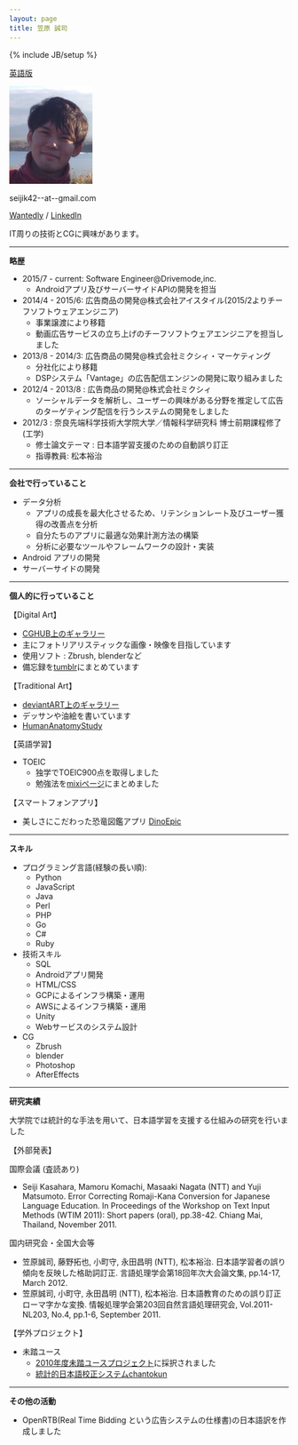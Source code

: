 ```yaml
---
layout: page
title: 笠原 誠司
---
```

{% include JB/setup %}


[英語版](index.html)


<img src="assets/images/face.png" width="150px">

seijik42--at--gmail.com

[Wantedly](https://us.wantedly.com/users/294814) /
[LinkedIn](https://jp.linkedin.com/in/kasahara-seiji)


IT周りの技術とCGに興味があります。

----

**略歴**

* 2015/7 - current:  Software Engineer@Drivemode,inc.
    * Androidアプリ及びサーバーサイドAPIの開発を担当
* 2014/4 - 2015/6:  広告商品の開発@株式会社アイスタイル(2015/2よりチーフソフトウェアエンジニア)
    * 事業譲渡により移籍
    * 動画広告サービスの立ち上げのチーフソフトウェアエンジニアを担当しました
* 2013/8 - 2014/3:  広告商品の開発@株式会社ミクシィ・マーケティング
    * 分社化により移籍
    * DSPシステム「Vantage」の広告配信エンジンの開発に取り組みました
* 2012/4 - 2013/8 :  広告商品の開発@株式会社ミクシィ
    * ソーシャルデータを解析し、ユーザーの興味がある分野を推定して広告のターゲティング配信を行うシステムの開発をしました
* 2012/3          :  奈良先端科学技術大学院大学／情報科学研究科  博士前期課程修了(工学)
    * 修士論文テーマ : 日本語学習支援のための自動誤り訂正
    * 指導教員: 松本裕治

----

**会社で行っていること**

* データ分析
    * アプリの成長を最大化させるため、リテンションレート及びユーザー獲得の改善点を分析
    * 自分たちのアプリに最適な効果計測方法の構築
    * 分析に必要なツールやフレームワークの設計・実装
* Android アプリの開発
* サーバーサイドの開発

----

**個人的に行っていること**

【Digital Art】

* [CGHUB上のギャラリー](http://seijik42.cghub.com/images/)
* 主にフォトリアリスティックな画像・映像を目指しています
* 使用ソフト : Zbrush, blenderなど
* 備忘録を[tumblr](http://seijik42.tumblr.com/)にまとめています

【Traditional Art】

* [deviantART上のギャラリー](http://seijik42.deviantart.com/gallery/)
* デッサンや油絵を書いています
* [HumanAnatomyStudy](art/anatomy/)

【英語学習】

* TOEIC
    * 独学でTOEIC900点を取得しました
    * 勉強法を[mixiページ](http://p.mixi.jp/toeic900)にまとめました

【スマートフォンアプリ】

* 美しさにこだわった恐竜図鑑アプリ [DinoEpic](https://itunes.apple.com/ca/app/dino-epic/id725400494?mt=8)

----

**スキル**

* プログラミング言語(経験の長い順):
    * Python
    * JavaScript
    * Java
    * Perl
    * PHP
    * Go
    * C#
    * Ruby
* 技術スキル
    * SQL
    * Androidアプリ開発
    * HTML/CSS
    * GCPによるインフラ構築・運用
    * AWSによるインフラ構築・運用
    * Unity
    * Webサービスのシステム設計
* CG
    * Zbrush
    * blender
    * Photoshop
    * AfterEffects

----

**研究実績**

大学院では統計的な手法を用いて、日本語学習を支援する仕組みの研究を行いました

【外部発表】

国際会議 (査読あり)

* Seiji Kasahara, Mamoru Komachi, Masaaki Nagata (NTT) and Yuji Matsumoto. Error Correcting Romaji-Kana Conversion for Japanese Language Education. In Proceedings of the Workshop on Text Input Methods (WTIM 2011): Short papers (oral), pp.38-42. Chiang Mai, Thailand, November 2011.

国内研究会・全国大会等

* 笠原誠司, 藤野拓也, 小町守, 永田昌明 (NTT), 松本裕治. 日本語学習者の誤り傾向を反映した格助詞訂正. 言語処理学会第18回年次大会論文集, pp.14-17, March 2012.
* 笠原誠司, 小町守, 永田昌明 (NTT), 松本裕治. 日本語教育のための誤り訂正ローマ字かな変換. 情報処理学会第203回自然言語処理研究会, Vol.2011-NL203, No.4, pp.1-6, September 2011.

【学外プロジェクト】

* 未踏ユース
    * [2010年度未踏ユースプロジェクト](http://www.ipa.go.jp/jinzai/mitou/2010/2010_1/youth/gaiyou/gm-1.html)に採択されました
    * [統計的日本語校正システムchantokun](http://cl.naist.jp/chantokun/)

----

**その他の活動**

* OpenRTB(Real Time Bidding という広告システムの仕様書)の日本語訳を作成しました
